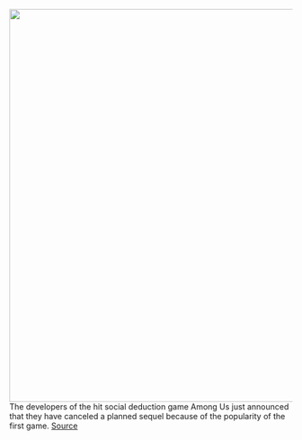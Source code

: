<img src='https://cdn.vox-cdn.com/thumbor/-QkJcjO-aR94DS19tnvXOs0FVPQ=/0x0:600x450/1200x800/filters:focal(244x119:340x215)/cdn.vox-cdn.com/uploads/chorus_image/image/67459130/releaseWeek_promos3.0.jpg' width='700px' /><br/>
The developers of the hit social deduction game Among Us just announced that they have canceled a planned sequel because of the popularity of the first game.
<a href='https://www.theverge.com/2020/9/23/21453499/among-us-2-sequel-popular-canceled-developers-innersloth'> Source <a/>
